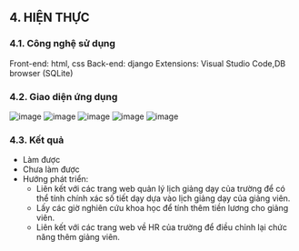 ## 4. HIỆN THỰC

### 4.1. Công nghệ sử dụng
Front-end: html, css
Back-end: django
Extensions: Visual Studio Code,DB browser (SQLite)

### 4.2. Giao diện ứng dụng

![image](https://github.com/iuhttthuong/26_Uni-Salaries-Management/assets/128958794/e7d60816-bbcc-47b7-8f4c-8f18c30a9809)
![image](https://github.com/iuhttthuong/26_Uni-Salaries-Management/assets/128958794/eca911ff-c723-4a19-8b74-38c8902b4bf3)
![image](https://github.com/iuhttthuong/26_Uni-Salaries-Management/assets/128958794/02c3eb8f-7572-4850-9eeb-b5e2508eb6c5)
![image](https://github.com/iuhttthuong/26_Uni-Salaries-Management/assets/128958794/ff2597d8-ed7f-4699-9747-711703dcb7fb)
![image](https://github.com/iuhttthuong/26_Uni-Salaries-Management/assets/128958794/f8a9544a-1930-4b3f-90c4-e1affc686611)





### 4.3. Kết quả

- Làm được
- Chưa làm được
- Hướng phát triển:
  + Liên kết với các trang web quản lý lịch giảng dạy của trường để có thể tính chính xác số tiết dạy dựa vào lịch giảng dạy của giảng viên.
  + Lấy các giờ nghiên cứu khoa học để tính thêm tiền lương cho giảng viên.
  + Liên kết với các trang web về HR của trường để điều chỉnh lại chức năng thêm giảng viên.
  
